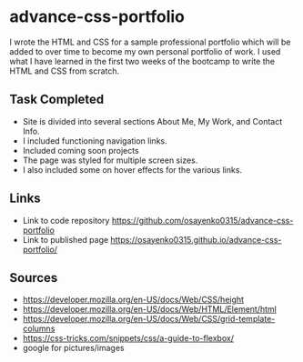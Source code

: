 # advance-css-portfolio

I wrote the HTML and CSS for a sample professional portfolio which will be added to over time to become my own personal portfolio of work. I used what I have learned in the first two weeks of the bootcamp to write the HTML and CSS from scratch.

## Task Completed
* Site is divided into several sections About Me, My Work, and Contact Info.
* I included functioning navigation links.
* Included coming soon projects 
* The page was styled for multiple screen sizes.
* I also included some on hover effects for the various links.

## Links
* Link to code repository https://github.com/osayenko0315/advance-css-portfolio
* Link to published page https://osayenko0315.github.io/advance-css-portfolio/

## Sources

* https://developer.mozilla.org/en-US/docs/Web/CSS/height
* https://developer.mozilla.org/en-US/docs/Web/HTML/Element/html
* https://developer.mozilla.org/en-US/docs/Web/CSS/grid-template-columns
* https://css-tricks.com/snippets/css/a-guide-to-flexbox/
* google for pictures/images
